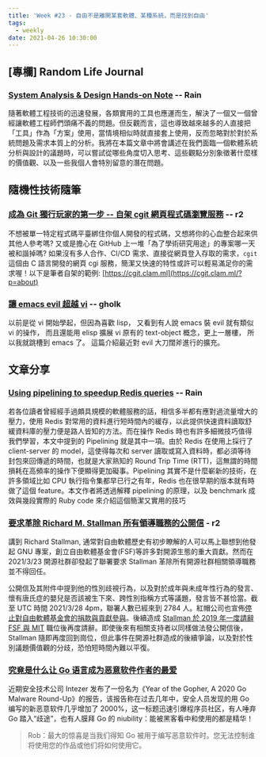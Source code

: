```yaml
---
title: 'Week #23 - 自由不是離開某套軟體、某種系統，而是找到自由'
tags:
  - weekly
date: 2021-04-26 10:30:00
---
```


## [專欄] Random Life Journal

### [System Analysis & Design Hands-on Note](https://medium.com/random-life-journal/system-analysis-design-hands-on-note-5d7a93bd106d?source=friends_link&sk=33bfd467082554d00464744ae2a98d04) -- Rain

隨著軟體工程技術的迅速發展，各類實用的工具也應運而生，解決了一個又一個曾經讓軟體工程師們頭痛不義的問題。但反觀而言，這也導致越來越多的人直接把「工具」作為「方案」使用，當情境相似時就直接套上使用，反而忽略對於對於系統問題及需求本質上的分析。我將在本篇文章中將會講述在我們面臨一個軟體系統分析與設計的議題時，可以嘗試從哪些角度切入思考、這些觀點分別象徵著什麼樣的價值觀、以及一些我個人會特別留意的潛在問題。

## 隨機性技術隨筆

### [成為 Git 獨行玩家的第一步 -- 自架 cgit 網頁程式碼瀏覽服務](https://sean0921.github.io/2021/03/27/be-a-git-single-player-cgit-tutorial) -- r2

不想被單一特定程式碼平臺綁住你個人開發的程式碼，又想將你的心血整合起來供其他人參考嗎? 又或是擔心在 GitHub 上一堆「為了學術研究用途」的專案哪一天被和諧掉嗎? 如果沒有多人合作、CI/CD 需求、直接從網頁登入存取的需求，`cgit` 這個由 C 語言開發的網頁 cgi 服務，簡潔又快速的特性或許可以輕易滿足你的需求喔！以下是筆者自架的範例: [https://cgit.clam.ml](https://cgit.clam.ml/?p=about)

### [讓 emacs evil 超越 vi](http://gholk.github.io/emacs-evil-over-vi.html) -- gholk
以前是從 vi 開始學起，但因為喜歡 lisp， 又看到有人說 emacs 裝 evil 就有類似 vi 的操作， 而且還能用 elisp 擴展 vi 原有的 text-object 概念，更上一層樓， 所以我就跳槽到 emacs 了。 這篇介紹最近對 evil 大刀闊斧進行的擴充。

## 文章分享

### [Using pipelining to speedup Redis queries](https://redis.io/topics/pipelining) -- Rain
若各位讀者曾經經手過頗具規模的軟體服務的話，相信多半都有應對過流量增大的壓力，使用 Redis 對常用的資料進行短時間內的緩存，以此提供快速資料讀取舒緩資料庫的壓力便是路人皆知的方法。而在操作 Redis 時也有許多細微技巧值得我們學習，本文中提到的 Pipelining 就是其中一項。由於 Redis 在使用上採行了 client-server 的 model，這使得每次和 server 讀取或寫入資料時，都必須等待封包來回傳遞的時間，也就是大家熟知的 Round Trip Time (RTT)，這無謂的時間損耗在高頻率的操作下便顯得更加礙事。Pipelining 其實不是什麼嶄新的技術，在許多領域比如 CPU 執行指令集都早已行之有年，Redis 也在很早期的版本就有時做了這個 feature。本文作者將透過解釋 pipelining 的原理，以及 benchmark 成效與幾段實際的 Ruby code 來介紹這個簡潔又實用的技巧


### [要求革除 Richard M. Stallman 所有領導職務的公開信](https://rms-open-letter.github.io) - r2

講到 Richard Stallman, 通常對自由軟體歷史有初步瞭解的人可以馬上聯想到他發起 GNU 專案，創立自由軟體基金會(FSF)等許多對開源生態的重大貢獻。然而在 2021/3/23 開源社群卻發起了聯署要求 Stallman 革除所有開源社群相關領導職務並不得回任。

公開信及其附件中提到他的性別歧視行為，以及對於成年與未成年性行為的發言、懷有唐氏症的嬰兒是否該被生下來、跨性別指稱方式等議題，發言皆不甚恰當。截至 UTC 時間 2021/3/28 4pm，聯署人數已經來到 2784 人。紅帽公司也宣佈[停止對自由軟體基金會的捐款與貢獻參與](https://www.redhat.com/en/blog/red-hat-statement-about-richard-stallmans-return-free-software-foundation-board)。後續造成 [Stallman 於 2019 年一度請辭 FSF 與 MIT](https://www.fsf.org/news/richard-m-stallman-resigns) 職位後再度請辭。即使後來有相關支持者以同樣做法發公開信後，Stallman 隨即再度回到崗位，但此事件在開源社群造成的後續爭論，以及對於性別議題價值觀的分歧，恐怕短時間內難以平復。

### [究竟是什么让 Go 语言成为恶意软件作者的最爱](https://tonybai.com/2021/03/07/go-malware-round-up-2020/)
近期安全技术公司 Intezer 发布了一份名为《Year of the Gopher, A 2020 Go Malware Round-Up》的报告，该报告称在过去几年中，安全人员发现的用 Go 编写的新恶意软件几乎增加了 2000%，这一标题迅速引爆程序员社区，有人唾弃 Go 踏入“歧途”，也有人膜拜 Go 的 niubility：能被黑客看中和使用的都是精华！

> Rob：最大的惊喜是当我们得知 Go 被用于编写恶意软件时。您无法控制谁将使用您的作品或他们将如何使用它。
